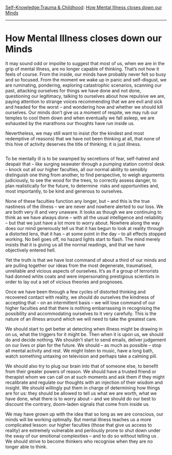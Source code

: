 [Self-Knowledge:](https://www.theschooloflife.com/thebookoflife/category/self-knowledge/)[Trauma & Childhood](https://www.theschooloflife.com/thebookoflife/category/self-knowledge/trauma-childhood/): [How Mental Illness closes down our Minds](https://www.theschooloflife.com/thebookoflife/how-mental-illness-closes-down-our-minds/)

* * *

# How Mental Illness closes down our Minds

It may sound odd or impolite to suggest that most of us, when we are in the grip of mental illness, are no longer capable of thinking. That’s not how it feels of course. From the inside, our minds have probably never felt so busy and so focused. From the moment we wake up in panic and self-disgust, we are ruminating, pondering, exploring catastrophic scenarios, scanning our past, attacking ourselves for things we have done and not done, questioning our legitimacy, talking to ourselves about how repulsive we are, paying attention to strange voices recommending that we are evil and sick and headed for the worst – and wondering how and whether we should kill ourselves. Our minds don’t give us a moment of respite, we may rub our temples to cool them down and when eventually we fall asleep, we are exhausted by the marathons our thoughts have run inside us.

Nevertheless, we may still want to insist (for the kindest and most redemptive of reasons) that we have not been thinking at all, that none of this hive of activity deserves the title of thinking; it is just illness.&nbsp;

<figure class="aligncenter"><img src="https://www.theschooloflife.com/thebookoflife/wp-content/uploads/2020/11/2009-1118_UAB-470_-1280x890-1024x712.jpg" alt="" class="wp-image-25463" srcset="https://www.theschooloflife.com/thebookoflife/wp-content/uploads/2020/11/2009-1118_UAB-470_-1280x890-1024x712.jpg 1024w, https://www.theschooloflife.com/thebookoflife/wp-content/uploads/2020/11/2009-1118_UAB-470_-1280x890-1000x695.jpg 1000w, https://www.theschooloflife.com/thebookoflife/wp-content/uploads/2020/11/2009-1118_UAB-470_-1280x890-768x534.jpg 768w, https://www.theschooloflife.com/thebookoflife/wp-content/uploads/2020/11/2009-1118_UAB-470_-1280x890.jpg 1280w" sizes="(max-width: 1024px) 100vw, 1024px"></figure>

To be mentally ill is to be swamped by secretions of fear, self-hatred and despair that – like surging seawater through a pumping station control desk – knock out all our higher faculties, all our normal ability to sensibly distinguish one thing from another, to find perspective, to weigh arguments judiciously, to see the wood for the trees, to correctly assess danger, to plan realistically for the future, to determine&nbsp; risks and opportunities and, most importantly, to be kind and generous to ourselves.

None of these faculties function any longer, but – and this is the true nastiness of the illness – we are never and nowhere alerted to our loss. We are both very ill and very unaware. It looks as though we are continuing to think as we have always done – with all the usual intelligence and reliability – but that we just have a lot more to worry about. Nowhere along the way does our mind generously tell us that it has begun to look at reality through a distorted lens, that it has – at some point in the day – to all effects stopped working. No bell goes off, no hazard lights start to flash. The mind merely insists that it is giving us all the normal readings, and that we have objectively entered hell.&nbsp;

Yet the truth is that we have lost command of about a third of our minds and are pulling together our ideas from the most degenerate, traumatised, unreliable and vicious aspects of ourselves. It’s as if a group of terrorists had donned white coats and were impersonating prestigious scientists in order to lay out a set of vicious theories and prognoses.

Once we have been through a few cycles of distorted thinking and recovered contact with reality, we should do ourselves the kindness of accepting that – on an intermittent basis – we will lose command of our higher faculties and that there is nothing embarrassing in recognising the possibility and accommodating ourselves to it very carefully. This is the nature of an illness around which we will need to take the greatest care.

We should start to get better at detecting when illness might be drawing in on us, what the triggers for it might be. Then when it is upon us, we should do and decide nothing. We shouldn’t start to send emails, deliver judgement on our lives or plan for the future. We should – as much as possible – stop all mental activity and rest. We might listen to music, have a long bath, watch something untaxing on television and perhaps take a calming pill.

We should also try to plug our brain into that of someone else, to benefit from their greater powers of reason. We should have a trusted friend or therapist whom we can call on at such moments and ask them if they might recalibrate and regulate our thoughts with an injection of their wisdom and insight. We should willingly put them in charge of determining how things are for us: they should be allowed to tell us what we are worth, what we have done, what there is to worry about – and we should do our best to discount the contrary, doom-laden signals that come from inside us.

We may have grown up with the idea that so long as we are conscious, our minds will be working optimally. But mental illness teaches us a more complicated lesson: our higher faculties (those that give us access to reality) are extremely vulnerable and perilously prone to shut down under the sway of our emotional complexities – and to do so without telling us . We should strive to become thinkers who recognise when they are no longer able to think.
